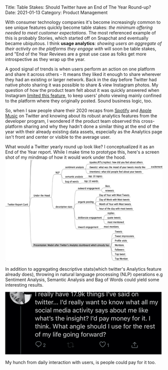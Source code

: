 Title: Table Stakes: Should Twitter have an End of The Year Round-up?
Date: 2021-01-13
Category: Product Management


With consumer technology companies it's become increasingly common to see unique features quickly become table stakes: _the minimum offering needed to meet customer expectations_. The most referenced example of this is probably Stories, which started off on Snapchat and eventually became ubiquitous.
I think **usage analytics**: _showing users an aggregate of their activity on the platforms they engage with_ will soon be table stakes, and "End of the Year Reviews are a great use case as folks get more introspective as they wrap up the year.

A good signal of trends is when users perform an action on one platform and share it across others - It means they liked it enough to share wherever they had an existing or larger network. Back in the day before Twitter had native photo sharing it was possible to share & view Instagram photos. My question of how the product team felt about it was quickly answered when Instagram [limited this feature](https://www.washingtonpost.com/business/technology/instagram-pulls-photos-from-twitter-completely/2012/12/10/8a23bb4a-42cb-11e2-8061-253bccfc7532_story.html), to keep users' photo viewing mainly confined to the platform where they originally posted. Sound business logic, too.

So, when I saw people share their 2020 recaps from [Spotify](https://2020.byspotify.com/) and [Apple Music](https://replay.music.apple.com/) on Twitter and knowing about its robust analytics features from the developer program, I wondered if the product team observed this cross-platform sharing and why they hadn't done a similar thing at the end of the year with their already existing data assets, especially as the Analytics page isn't front and center or visible to the average user.

What would a Twitter yearly round up look like? I conceptualized it as an End of the Year report. While I make time to prototype this, here's a screen shot of my mindmap of how it would work under the hood.![screenshot](../images/TwitterEOY1.png )

In addition to aggregating descriptive stats(which twitter's Analytics feature already does), throwing in natural language processing (NLP) operations e.g Sentiment Analysis, Semantic Analysis and Bag of Words could yield some interesting results.

![screenshot](../images/TwitterEOY2.png)

My hunch from daily interaction with users, is people could pay for it too.

